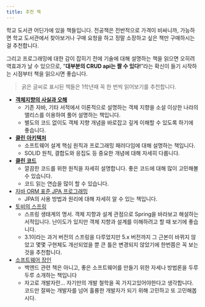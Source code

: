 ```yaml
---
title: 추천 책
---
```


학교 도서관 어딘가에 있을 책들입니다. 전공책은 전반적으로 가격이 비싸니까, 가능하면 학교 도서관에서 찾아보거나 구매 요청을 하고 정말 소장하고 싶은 책만 구매하시는걸 추천합니다.

그리고 프로그래밍에 대한 감이 잡히기 전에 기술에 대해 설명하는 책을 읽으면 오히려 역효과가 날 수 있으므로, ”**대부분의 CRUD api는 짤 수 있다!**”라는 확신이 들기 시작하는 시점부터 책을 읽으시면 좋습니다.

> 굵은 글씨로 표시된 책들은 1학년때 꼭 한 번씩 읽어보기를 추천합니다.

- [**객체지향의 사실과 오해**](http://www.yes24.com/Product/Goods/18249021)
    - 기존 자바, 기타 서적에서 이론적으로 설명하는 객체 지향을 소설 이상한 나라의 앨리스를 이용하여 풀어 설명하는 책입니다.
    - 별도의 코드 없이도 객체 지향 개념을 바로잡고 깊게 이해할 수 있도록 하기에 좋습니다.
- [**클린 아키텍처**](http://www.yes24.com/Product/Goods/77283734)
    - 소프트웨어 설계 핵심 원칙과 프로그래밍 패러다임에 대해 설명하는 책입니다.
    - SOLID 원칙, 결합도와 응집도 등 중요한 개념에 대해 자세히 다룹니다.
- [**클린 코드**](http://www.yes24.com/Product/Goods/11681152)
    - 깔끔한 코드를 위한 원칙을 자세히 설명합니다. 좋은 코드에 대해 많이 고민해볼 수 있습니다.
    - 코드 읽는 연습을 많이 할 수 있습니다.
- [자바 ORM 표준 JPA 프로그래밍](http://www.yes24.com/Product/Goods/19040233)
    - JPA의 사용 방법과 원리에 대해 자세히 알 수 있는 책입니다.
- [토비의 스프링](http://www.yes24.com/Product/Goods/7516911)
    - 스프링 생태계의 명서. 객체 지향과 설계 관점으로 Spring을 바라보고 해설하는 서적입니다. 난이도가 있지만 객체 지향과 설계를 이해하려고 할 때 보기에 좋습니다.
    - 3.1이라는 과거 버전의 스프링을 다루었지만 5.x 버전까지 그 근본이 바뀌지 않았고 몇몇 구현체도 개선되었을 뿐 큰 틀은 변경되지 않았기에 한번쯤은 꼭 보는 것을 추천합니다.
- [소프트웨어 장인](http://www.yes24.com/Product/Goods/20461940)
    - 백엔드 관련 책은 아니고, 좋은 소프트웨어를 만들기 위한 자세나 방법론을 두루두루 소개하는 책입니다
    - 자고로 개발자란… 자기만의 개발 철학을 꼭 가지고있어야한다고 생각합니다. 코드만 잘짜는 개발자를 넘어 훌륭한 개발자가 되기 위해 고민하고 또 고민해봅시다.